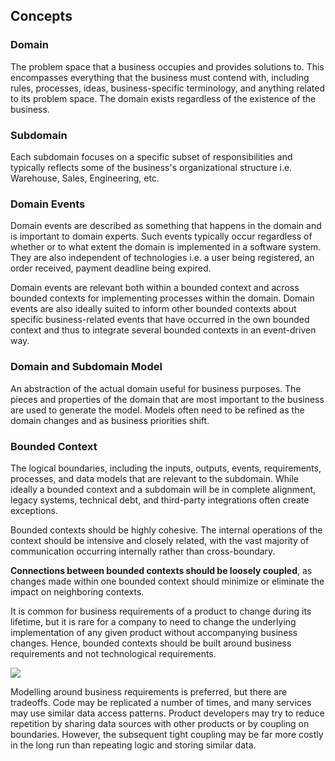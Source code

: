 ## Concepts

### Domain

The problem space that a business occupies and provides solutions to. This encompasses everything that the business must contend with, including rules, processes, ideas, business-specific terminology, and anything related to its problem space. The domain exists regardless of the existence of the business.

### Subdomain

Each subdomain focuses on a specific subset of responsibilities and typically reflects some of the business's organizational structure i.e. Warehouse, Sales, Engineering, etc.

### Domain Events

Domain events are described as something that happens in the domain and is important to domain experts. Such events typically occur regardless of whether or to what extent the domain is implemented in a software system. They are also independent of technologies i.e. a user being registered, an order received, payment deadline being expired.

Domain events are relevant both within a bounded context and across bounded contexts for implementing processes within the domain. Domain events are also ideally suited to inform other bounded contexts about specific business-related events that have occurred in the own bounded context and thus to integrate several bounded contexts in an event-driven way.

### Domain and Subdomain Model

An abstraction of the actual domain useful for business purposes. The pieces and properties of the domain that are most important to the business are used to generate the model. Models often need to be refined as the domain changes and as business priorities shift.

### Bounded Context

The logical boundaries, including the inputs, outputs, events, requirements, processes, and data models that are relevant to the subdomain. While ideally a bounded context and a subdomain will be in complete alignment, legacy systems, technical debt, and third-party integrations often create exceptions.

Bounded contexts should be highly cohesive. The internal operations of the context should be intensive and closely related, with the vast majority of communication occurring internally rather than cross-boundary.

**Connections between bounded contexts should be loosely coupled**, as changes made within one bounded context should minimize or eliminate the impact on neighboring contexts.

It is common for business requirements of a product to change during its lifetime, but it is rare for a company to need to change the underlying implementation of any given product without accompanying business changes. Hence, bounded contexts should be built around business requirements and not technological requirements.

<img src="./assets/bounded-contexts.png">

Modelling around business requirements is preferred, but there are tradeoffs. Code may be replicated a number of times, and many services may use similar data access patterns. Product developers may try to reduce repetition by sharing data sources with other products or by coupling on boundaries. However, the subsequent tight coupling may be far more costly in the long run than repeating logic and storing similar data.
